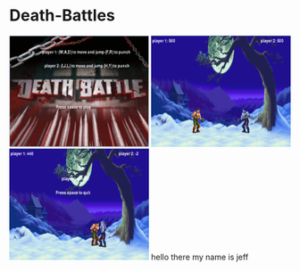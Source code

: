 # Death-Battles
<img src="https://github.com/JPerez5/Death-Battles/blob/master/Capture.PNG?raw=true" width="250" height="200" alt="Capture.PNG"> <img src="https://github.com/JPerez5/Death-Battles/blob/master/Capture2.PNG?raw=true" width="250" height="200" alt="Capture2.PNG"> <img src="https://github.com/JPerez5/Death-Battles/blob/master/Capture3.PNG?raw=true" width="250" height="200" alt="Capture3.PNG">
hello there my name is jeff
